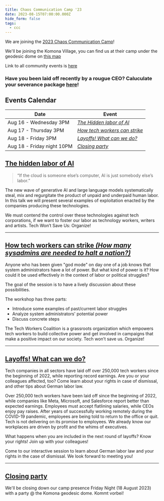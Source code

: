 ```yaml
---
title: Chaos Communication Camp '23
date: 2023-08-15T07:00:00.000Z
hide_form: false
tags:
  - ccc
---
```


We are joining the [2023 Chaos Communication Camp](https://events.ccc.de/2023/04/21/camp2023/#eng-camp2023-intro)! 

We'll be joining the Komona Village, you can find us at their camp under the geodesic dome on [this map](https://map.events.ccc.de/camp/2023/map/#19.77/53.0313611/13.308618)

Link to all community events is [here](https://events.ccc.de/camp/2023/hub/camp23/en/fahrplan)

### Have you been laid off recently by a rougue CEO? Caluculate your severance package [here](/ccc-severance)!

## Events Calendar

| Date | Event |
|------|-------|
|Aug 16 - Wednesday 3PM|*[The Hidden labor of AI](#hidden-ai-labor)*|
|Aug 17 - Thursday 3PM|*[How tech workers can strike](#tech-strike)*|
|Aug 18 - Friday 3PM|*[Layoffs! What can we do?](#layoffs)*|
|Aug 18 - Friday night 10PM|*[Closing party](#party)*|


## <a href="#hidden-ai-labor" id="hidden-ai-labor"> The hidden labor of AI </a>


> “If the cloud is someone else’s computer, AI is just somebody else’s labor.”

The new wave of generative AI and large language models systematically steal, mix and regurgitate the product of unpaid and underpaid human labor. In this talk we will present several examples of exploitation enacted by the companies producing these technologies. 

We must contend the control over these technologies against tech corporations, if we want to foster our labor as technology workers, writers and artists. Tech Won’t Save Us: Organize!


---


## <a href="#tech-strike" id="tech-strike"> How tech workers can strike _(How many sysadmins are needed to halt a nation?)_ </a>



Anyone who has been given "god mode" on day one of a job knows that system administrators have a lot of power. But what kind of power is it? How could it be used effectively in the context of labor or political struggles?

The goal of the session is to have a lively discussion about these possibilities. 

The workshop has three parts:
- Introduce some examples of past/current labor struggles
- Analyze system administrators' potential power
- Discuss concrete steps

The Tech Workers Coalition is a grassroots organization which empowers tech workers to build collective power and get involved in campaigns that make a positive impact on our society. Tech won’t save us. Organize!

---


## <a href="#layoffs" id="layoffs"> Layoffs! What can we do? </a>



Tech companies in all sectors have laid off over 250,000 tech workers since the beginning of 2022, while reporting record earnings. Are you or your colleagues affected, too? Come learn about your rights in case of dismissal, and other tips about German labor law. 

Over 250,000 tech workers have been laid off since the beginning of 2022, while companies like Meta, Microsoft, and Salesforce report better than expected earnings. Employees must accept flatlining salaries, while CEOs enjoy pay raises. After years of successfully working remotely during the COVID-19 pandemic, employees are being told to return to the office or quit. Tech is not delivering on its promise to employees. We already know our workplaces are driven by profit and the whims of executives. 

What happens when you are included in the next round of layoffs? Know your rights! Join up with your colleagues!

Come to our interactive session to learn about German labor law and your rights in the case of dismissal. We look forward to meeting you!

---


## <a href="#party" id="party">Closing party</a>

We'll be closing down our camp presence Friday Night (18 August 2023) with a party @ the Komona geodesic dome. Kommt vorbei!